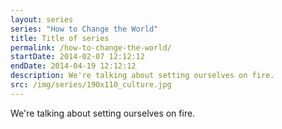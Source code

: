 ```yaml
---
layout: series
series: "How to Change the World"
title: Title of series
permalink: /how-to-change-the-world/
startDate: 2014-02-07 12:12:12
endDate: 2014-04-19 12:12:12
description: We're talking about setting ourselves on fire.
src: /img/series/190x110_culture.jpg
---
```


We're talking about setting ourselves on fire.